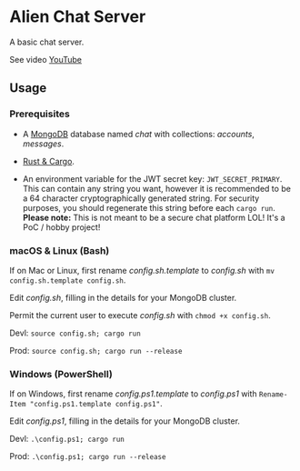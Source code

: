 # Alien Chat Server

A basic chat server.

See video [YouTube](https://www.youtube.com/watch?v=84uc37m7QNs)

## Usage

### Prerequisites

- A [MongoDB](https://www.mongodb.com) database named *chat* with collections: *accounts*, *messages*.

- [Rust & Cargo](https://www.rust-lang.org).

- An environment variable for the JWT secret key: `JWT_SECRET_PRIMARY`. This can contain any string you want, however it is recommended to be a 64 character cryptographically generated string. For security purposes, you should regenerate this string before each `cargo run`. **Please note:** This is not meant to be a secure chat platform LOL! It's a PoC / hobby project!

### macOS & Linux (Bash)

If on Mac or Linux, first rename *config.sh.template* to *config.sh* with `mv config.sh.template config.sh`.

Edit *config.sh*, filling in the details for your MongoDB cluster.

Permit the current user to execute *config.sh* with `chmod +x config.sh`.

Devl: `source config.sh; cargo run`

Prod: `source config.sh; cargo run --release`

### Windows (PowerShell)

If on Windows, first rename *config.ps1.template* to *config.ps1* with `Rename-Item "config.ps1.template config.ps1"`.

Edit *config.ps1*, filling in the details for your MongoDB cluster.

Devl: `.\config.ps1; cargo run`

Prod: `.\config.ps1; cargo run --release`
